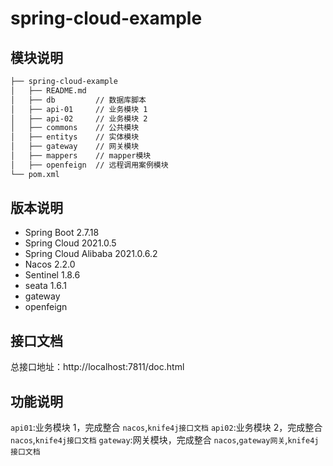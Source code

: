 # spring-cloud-example

## 模块说明
```markdown
├── spring-cloud-example
│   ├── README.md
│   ├── db         // 数据库脚本
│   ├── api-01     // 业务模块 1
│   ├── api-02     // 业务模块 2
│   ├── commons    // 公共模块
│   ├── entitys    // 实体模块
│   ├── gateway    // 网关模块
│   ├── mappers    // mapper模块
│   ├── openfeign  // 远程调用案例模块
└── pom.xml
```

## 版本说明
- Spring Boot 2.7.18
- Spring Cloud 2021.0.5
- Spring Cloud Alibaba 2021.0.6.2
- Nacos 2.2.0
- Sentinel 1.8.6
- seata 1.6.1
- gateway
- openfeign 

## 接口文档

总接口地址：http://localhost:7811/doc.html

## 功能说明

`api01`:业务模块 1，完成整合 `nacos`,`knife4j接口文档`
`api02`:业务模块 2，完成整合 `nacos`,`knife4j接口文档`
`gateway`:网关模块，完成整合 `nacos`,`gateway网关`,`knife4j接口文档`